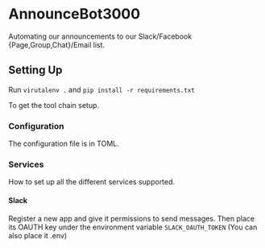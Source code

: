 # AnnounceBot3000
Automating our announcements to our Slack/Facebook {Page,Group,Chat}/Email list.

## Setting Up

Run `virutalenv .` and `pip install -r requirements.txt`

To get the tool chain setup.

### Configuration

The configuration file is in TOML.

### Services

How to set up all the different services supported.

#### Slack

Register a new app and give it permissions to send messages. Then place its
OAUTH key under the environment variable `SLACK_OAUTH_TOKEN` (You can also place
it .env)
